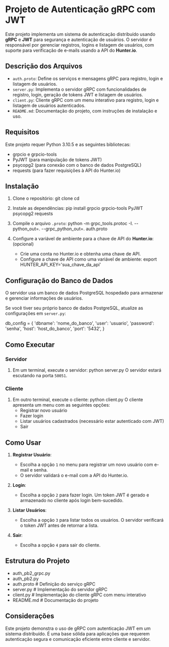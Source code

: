 # Projeto de Autenticação gRPC com JWT

Este projeto implementa um sistema de autenticação distribuído usando **gRPC** e **JWT** para segurança e autenticação de usuários. O servidor é responsável por gerenciar registros, logins e listagem de usuários, com suporte para verificação de e-mails usando a API do **Hunter.io**.

## Descrição dos Arquivos

- `auth.proto`: Define os serviços e mensagens gRPC para registro, login e listagem de usuários.
- `server.py`: Implementa o servidor gRPC com funcionalidades de registro, login, geração de tokens JWT e listagem de usuários.
- `client.py`: Cliente gRPC com um menu interativo para registro, login e listagem de usuários autenticados.
- `README.md`: Documentação do projeto, com instruções de instalação e uso.

## Requisitos

Este projeto requer Python 3.10.5 e as seguintes bibliotecas:

- grpcio e grpcio-tools
- PyJWT (para manipulação de tokens JWT)
- psycopg2 (para conexão com o banco de dados PostgreSQL)
- requests (para fazer requisições à API do Hunter.io)

## Instalação

1. Clone o repositório:
   git clone <url-do-repositorio>
   cd <nome-do-repositorio>

2. Instale as dependências:
   pip install grpcio grpcio-tools PyJWT psycopg2 requests

3. Compile o arquivo `.proto`:
   python -m grpc_tools.protoc -I. --python_out=. --grpc_python_out=. auth.proto

4. Configure a variável de ambiente para a chave de API do **Hunter.io**: (opcional)
   - Crie uma conta no Hunter.io e obtenha uma chave de API.
   - Configure a chave de API como uma variável de ambiente:
     export HUNTER_API_KEY='sua_chave_da_api'

## Configuração do Banco de Dados

O servidor usa um banco de dados PostgreSQL hospedado para armazenar e gerenciar informações de usuários.

Se você tiver seu próprio banco de dados PostgreSQL, atualize as configurações em `server.py`:

db_config = {
    'dbname': 'nome_do_banco',
    'user': 'usuario',
    'password': 'senha',
    'host': 'host_do_banco',
    'port': '5432',
}

## Como Executar

### Servidor

1. Em um terminal, execute o servidor:
   python server.py
   O servidor estará escutando na porta `50051`.

### Cliente

1. Em outro terminal, execute o cliente:
   python client.py
   O cliente apresenta um menu com as seguintes opções:
   - Registrar novo usuário
   - Fazer login
   - Listar usuários cadastrados (necessário estar autenticado com JWT)
   - Sair

## Como Usar

1. **Registrar Usuário**:
   - Escolha a opção `1` no menu para registrar um novo usuário com e-mail e senha.
   - O servidor validará o e-mail com a API do Hunter.io.

2. **Login**:
   - Escolha a opção `2` para fazer login. Um token JWT é gerado e armazenado no cliente após login bem-sucedido.

3. **Listar Usuários**:
   - Escolha a opção `3` para listar todos os usuários. O servidor verificará o token JWT antes de retornar a lista.

4. **Sair**:
   - Escolha a opção `4` para sair do cliente.

## Estrutura do Projeto


- auth_pb2_grpc.py             
- auth_pb2.py             
- auth.proto             # Definição do serviço gRPC
- server.py              # Implementação do servidor gRPC
- client.py              # Implementação do cliente gRPC com menu interativo
- README.md              # Documentação do projeto

## Considerações

Este projeto demonstra o uso de gRPC com autenticação JWT em um sistema distribuído. É uma base sólida para aplicações que requerem autenticação segura e comunicação eficiente entre cliente e servidor.
